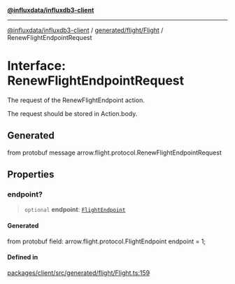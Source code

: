[**@influxdata/influxdb3-client**](../../../../index.md)

***

[@influxdata/influxdb3-client](../../../../modules.md) / [generated/flight/Flight](../index.md) / RenewFlightEndpointRequest

# Interface: RenewFlightEndpointRequest

The request of the RenewFlightEndpoint action.

The request should be stored in Action.body.

## Generated

from protobuf message arrow.flight.protocol.RenewFlightEndpointRequest

## Properties

### endpoint?

> `optional` **endpoint**: [`FlightEndpoint`](FlightEndpoint.md)

#### Generated

from protobuf field: arrow.flight.protocol.FlightEndpoint endpoint = 1;

#### Defined in

[packages/client/src/generated/flight/Flight.ts:159](https://github.com/InfluxCommunity/influxdb3-js/blob/6328be2232de5032f7226e569b6b0154d8900f73/packages/client/src/generated/flight/Flight.ts#L159)
